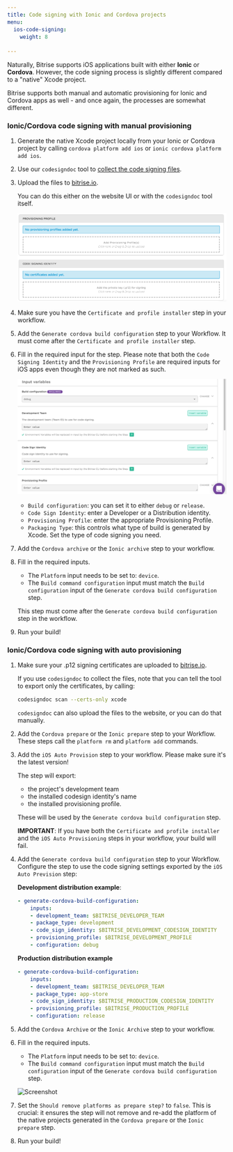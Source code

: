 ```yaml
---
title: Code signing with Ionic and Cordova projects
menu:
  ios-code-signing:
    weight: 8

---
```

Naturally, Bitrise supports iOS applications built with either **Ionic** or **Cordova**. However, the code signing process is slightly different compared to a "native" Xcode project.

Bitrise supports both manual and automatic provisioning for Ionic and Cordova apps as well - and once again, the processes are somewhat different.

### Ionic/Cordova code signing with manual provisioning

1. Generate the native Xcode project locally from your Ionic or Cordova project by calling `cordova platform add ios` or `ionic cordova platform add ios`.
2. Use our `codesigndoc` tool to [collect the code signing files](https://devcenter.bitrise.io/code-signing/ios-code-signing/collecting-files-with-codesigndoc/).
3. Upload the files to [bitrise.io](https://www.bitrise.io).

   You can do this either on the website UI or with the `codesigndoc` tool itself.

   ![Screenshot](/img/code-signing/ios-code-signing/provisioning-and-certificate-upload.png)
4. Make sure you have the `Certificate and profile installer` step in your workflow.
5. Add the `Generate cordova build configuration` step to your Workflow. It must come after the `Certificate and profile installer` step.
6. Fill in the required input for the step. Please note that both the `Code Signing Identity` and the `Provisioning Profile` are required inputs for iOS apps even though they are not marked as such.

   ![Screenshot](/img/code-signing/ios-code-signing/cordova-config-inputs.png)
   * `Build configuration`: you can set it to either `debug` or `release`.
   * `Code Sign Identity`: enter a Developer or a Distribution identity.
   * `Provisioning Profile`: enter the appropriate Provisioning Profile.
   * `Packaging Type`: this controls what type of build is generated by Xcode. Set the type of code signing you need.
7. Add the `Cordova archive` or the `Ionic archive` step to your workflow.
8. Fill in the required inputs.
   * The `Platform` input needs to be set to: `device`.
   * The `Build command configuration` input must match the `Build configuration` input of the `Generate cordova build configuration` step.

   This step must come after the `Generate cordova build configuration` step in the workflow.
9. Run your build!

### Ionic/Cordova code signing with auto provisioning

1. Make sure your .p12 signing certificates are uploaded to [bitrise.io](https://www.bitrise.io).

   If you use `codesigndoc` to collect the files, note that you can tell the tool to export only the certificates, by calling:

   ``` bash
   codesigndoc scan --certs-only xcode
   ```

   `codesigndoc` can also upload the files to the website, or you can do that manually.
2. Add the `Cordova prepare` or the `Ionic prepare` step to your Workflow. These steps call the `platform rm` and `platform add` commands.
3. Add the `iOS Auto Provision` step to your workflow. Please make sure it's the latest version!

   The step will export:
   * the project's development team
   * the installed codesign identity's name
   * the installed provisioning profile.

   These will be used by the `Generate cordova build configuration` step.

   **IMPORTANT**: If you have both the `Certificate and profile installer` and the `iOS Auto Provisioning` steps in your workflow, your build will fail.
4. Add the `Generate cordova build configuration` step to your Workflow. Configure the step to use the code signing settings exported by the `iOS Auto Prevision` step:

	__Development distribution example__:
    
	```yaml
	- generate-cordova-build-configuration: 
    	inputs: 
        - development_team: $BITRISE_DEVELOPER_TEAM 
        - package_type: development 
        - code_sign_identity: $BITRISE_DEVELOPMENT_CODESIGN_IDENTITY 
        - provisioning_profile: $BITRISE_DEVELOPMENT_PROFILE 
        - configuration: debug
    ```

   __Production distribution example__
   ```yaml 
   - generate-cordova-build-configuration: 
   	   inputs: 
       - development_team: $BITRISE_DEVELOPER_TEAM 
       - package_type: app-store 
       - code_sign_identity: $BITRISE_PRODUCTION_CODESIGN_IDENTITY 
       - provisioning_profile: $BITRISE_PRODUCTION_PROFILE 
       - configuration: release
    ```
5. Add the `Cordova Archive` or the `Ionic Archive` step to your workflow.
6. Fill in the required inputs.
   * The `Platform` input needs to be set to: `device`.
   * The `Build command configuration` input must match the `Build configuration` input of the `Generate cordova build configuration` step.

   ![Screenshot](/img/code-signing/ios-code-signing/cordova-archive-step.png)
7. Set the `Should remove platforms as prepare step?` to `false`. This is crucial: it ensures the step will not remove and re-add the platform of the native projects generated in the `Cordova prepare` or the `Ionic prepare` step.
8. Run your build!